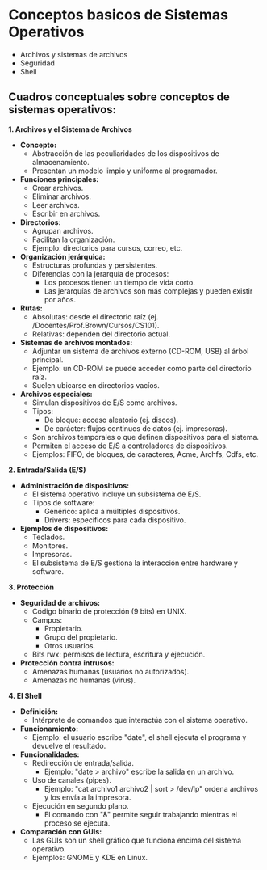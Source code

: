 # Conceptos basicos de Sistemas Operativos

- Archivos y sistemas de archivos
- Seguridad
- Shell


## Cuadros conceptuales sobre conceptos de sistemas operativos:

**1. Archivos y el Sistema de Archivos**

- **Concepto:**
    - Abstracción de las peculiaridades de los dispositivos de almacenamiento.
    - Presentan un modelo limpio y uniforme al programador.
- **Funciones principales:**
    - Crear archivos.
    - Eliminar archivos.
    - Leer archivos.
    - Escribir en archivos.
- **Directorios:**
    - Agrupan archivos.
    - Facilitan la organización.
    - Ejemplo: directorios para cursos, correo, etc.
- **Organización jerárquica:**
    - Estructuras profundas y persistentes.
    - Diferencias con la jerarquía de procesos:
        - Los procesos tienen un tiempo de vida corto.
        - Las jerarquías de archivos son más complejas y pueden existir por años.
- **Rutas:**
    - Absolutas: desde el directorio raíz (ej. /Docentes/Prof.Brown/Cursos/CS101).
    - Relativas: dependen del directorio actual.
- **Sistemas de archivos montados:**
    - Adjuntar un sistema de archivos externo (CD-ROM, USB) al árbol principal.
    - Ejemplo: un CD-ROM se puede acceder como parte del directorio raíz.
    - Suelen ubicarse en directorios vacíos.
- **Archivos especiales:**
    - Simulan dispositivos de E/S como archivos.
    - Tipos:
        - De bloque: acceso aleatorio (ej. discos).
        - De carácter: flujos continuos de datos (ej. impresoras).
    - Son archivos temporales o que definen dispositivos para el sistema.
    - Permiten el acceso de E/S a controladores de dispositivos.
    - Ejemplos: FIFO, de bloques, de caracteres, Acme, Archfs, Cdfs, etc.

**2. Entrada/Salida (E/S)**

- **Administración de dispositivos:**
    - El sistema operativo incluye un subsistema de E/S.
    - Tipos de software:
        - Genérico: aplica a múltiples dispositivos.
        - Drivers: específicos para cada dispositivo.
- **Ejemplos de dispositivos:**
    - Teclados.
    - Monitores.
    - Impresoras.
    - El subsistema de E/S gestiona la interacción entre hardware y software.

**3. Protección**

- **Seguridad de archivos:**
    - Código binario de protección (9 bits) en UNIX.
    - Campos:
        - Propietario.
        - Grupo del propietario.
        - Otros usuarios.
    - Bits rwx: permisos de lectura, escritura y ejecución.
- **Protección contra intrusos:**
    - Amenazas humanas (usuarios no autorizados).
    - Amenazas no humanas (virus).

**4. El Shell**

- **Definición:**
    - Intérprete de comandos que interactúa con el sistema operativo.
- **Funcionamiento:**
    - Ejemplo: el usuario escribe "date", el shell ejecuta el programa y devuelve el resultado.
- **Funcionalidades:**
    - Redirección de entrada/salida.
        - Ejemplo: "date > archivo" escribe la salida en un archivo.
    - Uso de canales (pipes).
        - Ejemplo: "cat archivo1 archivo2 | sort > /dev/lp" ordena archivos y los envía a la impresora.
    - Ejecución en segundo plano.
        - El comando con "&" permite seguir trabajando mientras el proceso se ejecuta.
- **Comparación con GUIs:**
    - Las GUIs son un shell gráfico que funciona encima del sistema operativo.
    - Ejemplos: GNOME y KDE en Linux.


